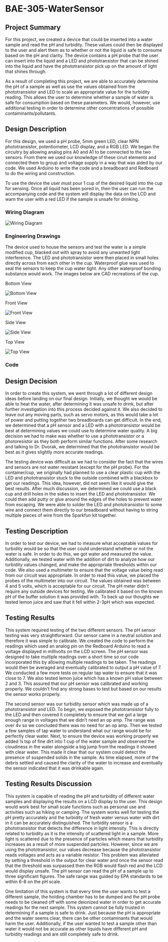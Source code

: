 # BAE-305-WaterSensor
## Project Summary
For this project, we created a device that could be inserted into a water sample and read the pH and turbidity. These values could then be displayed to the user and alert them as to whether or not the liquid is safe to consume based on the pH and clarity. The device contains a pH probe that the user can insert into the liquid and a LED and phototransistor that can be shined into the liquid and have the phototransistor pick up on the amount of light that shines through.

As a result of completing this project, we are able to accurately determine the pH of a sample as well as use the values obtained from the phototransistor and LED to scale an appropriate value for the turbidity reading. This allows the user to determine whether a sample of water is safe for consumption based on these parameters. We would, however, use additional testing in order to determine other concentrations of possible contaminants/pollutants.
## Design Description
For this design, we used a pH probe, 5mm green LED, clear NPN phototransistor, potentiometer, LCD display, and a RGB LED. We began the circuitry by allowing analog pins A0 and A1 to be connected to the two sensors. From there we used our knowledge of these ciruit elements and connected them to group and voltage supply in a way that was aided by our code. We used Arduino to write the code and a breadboard and Redboard to do the wiring and construction.

To use the device the user must pour 1 cup of the desired liquid into the cup for sensing. Once all liquid has been pored in, then the user can run the accompanying code and the system will display the data on the LCD and warn the user with a red LED if the sample is unsafe for drinking.

### Wiring Diagram
![Wiring Diagram](https://user-images.githubusercontent.com/82110677/117020273-49673480-acc4-11eb-8b9e-b7e0d93d6151.PNG)

### Engineering Drawings

The device used to house the sensors and test the water is a simple modified cup, blacked out with spray to avoid any unwanted light interference. The LED and phototransistor were then placed in small holes directly across from each other in the cup. Waterproof glue was used to seal the sensors to keep the cup water tight. Any other waterproof bonding substance would work. The images below are CAD recreations of the cup. 

Bottom View

![Bottom View](https://user-images.githubusercontent.com/82110677/117024674-322a4600-acc8-11eb-9e24-5cfc375694d8.PNG)

Front View

![Front View](https://user-images.githubusercontent.com/82110677/117025744-2c813000-acc9-11eb-9c60-3f014a640669.PNG)

Side View

![Side View](https://user-images.githubusercontent.com/82110677/117026072-723df880-acc9-11eb-911f-781c4a60c87b.PNG) 

Top View

![Top View](https://user-images.githubusercontent.com/82110677/117026191-91d52100-acc9-11eb-8985-7e683aca9790.PNG)

### Code



## Design Decision
In order to create this system, we went through a lot of different design ideas before landing on our final design. Initially, we thought we would be able to heat the water, after determining it was unsafe to drink, but after further investigation into this process decided against it. We also decided to leave out any moving parts, such as servo motors, as this would take a lot of power and putting together two breadboards can get difficult. In the end, we determined that a pH sensor and a LED with a phototransistor would be best at determining values we could use to determine water quality. A big decision we had to make was whether to use a phototransistor or a photoresistor as they both perform similar functions. After some research and talking to Dr. Dvorak, we determined that the phototransistor would be best as it gives slightly more accurate readings. 
	
The testing device was difficult as we had to consider the fact that the wires and sensors are not water resistant (except for the pH probe). For the container/cup, we originally had planned to use a clear plastic cup with the LED and phototransistor stuck to the outside combined with a blackbox to get our readings. This idea, however, did not seem like it would give the best results. After much discussion, we determined we could use a black cup and drill holes in the sidies to insert the LED and phototransistor. We could then add putty or glue around the edges of the holes to prevent water from escaping. We were able to solder the LED and phototransistor to some wire and connect them directly to our breadboard without having to string multiple pieces of wire from the Sparkfun kit together.


## Testing Description
In order to test our device, we had to measure what acceptable values for turbidity would be so that the user could understand whether or not the water is safe. In order to do this, we got water and measured the value. Additionally, we tested water with the addition of dirt to analyze how our turbidity values changed, and make the appropriate thresholds within our code. We also used a multimeter to ensure that the voltage value being read from our circuit was appropriate. In order to read this value, we placed the probes of the multimeter into our circuit. The values obtained was between 4 and 5 volts, which is acceptable for our circuit. The pH meter didn't require any outside devices for testing. We calibrated it based on the known pH of the buffer solution it was provided with. To back up our thoughts we tested lemon juice and saw that it fell within 2-3pH which was expected.

## Testing Results
This system required testing of the two different sensors. The pH sensor testing was very straightforward. Our sensor came in a neutral solution and therefore it was simple to calibrate. We created the code to perform the readings which used an analog pin on the Redboard Arduino to read a voltage displayed in millivolts on the LCD screen. The pH sensor was designed to take multiple readings over a short time so our code incorporated this by allowing multiple readings to be taken. The readings would then be averaged and eventually calibrated to output a pH value of 7. We conducted a few more tests on regular tap water to ensure that it was close to 7. We also tested lemon juice which has a known pH value between 2 and 3. This assured that our pH sensor was calibrated and working properly. We couldn’t find any strong bases to test but based on our results the sensor works properly.

The second sensor was our turbidity sensor which was made up of a phototransistor and LED. To begin, we exposed the phototransistor fully to the LED and then covered it completely to ensure that we got a large enough range in voltages that we didn’t need an op amp. The range was over 4v so we concluded there was no need for an op amp. Then we tested a few samples of tap water to understand what our range would be for perfectly clear water. Next, to ensure the device was working properly we added ¼ tsp of fine dirt into 1 cup of the water sample and observed the cloudiness in the water alongside a big jump from the readings it showed with clear water. This made it clear that our system could detect the presence of suspended solids in the sample. As time elapsed, more of the debris settled and caused the clarity of the water to increase and eventually the sensor indicated that it was drinkable again.


## Testing Results Discussion
This system is capable of reading the pH and turbidity of different water samples and displaying the results on a LCD display to the user. This design would work best for small scale functions such as personal use and activities such as hiking or camping. The system works well for testing the pH pretty accurately and the turbidity of fresh water versus water with dirt in it can be accurately distinguished. The turbidity sensor is a phototransistor that detects the difference in light intensity. This is directly related to turbidity as it is the intensity of scattered light in a sample. More light is scattered due to the presence of particles which means that turbidity increases as a result of more suspended partciles. However, since we are using the phototransistor, our values decrease because the phototransistor reads voltages and acts as a variable resistor. This problem was alleviated by setting a threshold in the output for clear water and once the sensor read that the threshold was surpassed then the RGB would flash red and the LCD would display unsafe. The pH sensor can read the pH of a sample up to three significant figures. The safe range was guided by EPA standards to be within 6-8 on the pH scale.

One limitation of this system is that every time the user wants to test a different sample, the holding chamber has to be dumped and the pH probe needs to be cleaned off with some deionized water in order to get accurate readings for the next sample. This system cannot be fully trusted in determining if a sample is safe to drink. Just because the pH is appropriate and the water seems clear, there can be other contaminants that would harm the user. Additionally, if the user wanted to test a sample other than water it would not be accurate as other liquids have different pH and turbidity readings and are still completely safe to drink.
